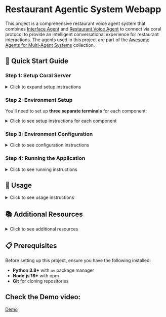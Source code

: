 # Restaurant Agentic System Webapp

This project is a comprehensive restaurant voice agent system that combines [Interface Agent](https://github.com/Coral-Protocol/Coral-Interface-Agent) and [Restaurant Voice Agent](https://github.com/Coral-Protocol/Restaurant-Voice-Agent) to connect via coral protocol to provide an intelligent conversational experience for restaurant interactions. The agents used in this project are part of the [Awesome Agents for Multi-Agent Systems](https://github.com/Coral-Protocol/awesome-agents-for-multi-agent-systems) collection.



## 🚀 Quick Start Guide

### Step 1: Setup Coral Server

<details>
<summary>Click to expand setup instructions</summary>

First, you need to run the Coral server which will serve as a communication channel for our agents:

1. Clone and setup the Coral server:
```bash
git clone https://github.com/Coral-Protocol/coral-server
cd coral-server
# Follow the setup instructions in the coral-server repository
```

2. Start the Coral server (follow the specific instructions in the coral-server repository)

</details>

### Step 2: Environment Setup

You'll need to set up **three separate terminals** for each component:

<details>
<summary>Click to see setup instructions for each component</summary>

#### Terminal 1: Coral Interface Agent
```bash
cd Coral-Interface-Agent
uv sync
```

#### Terminal 2: Restaurant Voice Agent  
```bash
cd Restaurant-Voice-Agent
uv sync
```

#### Terminal 3: UI Frontend
```bash
cd UI
npm install
```

</details>

### Step 3: Environment Configuration

<details>
<summary>Click to see configuration instructions</summary>

#### For Coral Interface Agent
Create a `.env` file in the `Coral-Interface-Agent` directory based on the `.env_sample` file:
```bash
cd Coral-Interface-Agent
cp -r .env_sample .env
# Edit .env with your specific configuration
```

#### For Restaurant Voice Agent
Create a `.env` file in the `Restaurant-Voice-Agent` directory based on the `.env.example` file:
```bash
cd Restaurant-Voice-Agent  
cp -r .env.example .env
# Edit .env with your specific configuration
```

#### For UI Frontend
Create a `.env.local` file in the `UI` directory:
```bash
cd UI

# Create .env.local with these variables:

# LiveKit Configuration
LIVEKIT_API_KEY=your_livekit_api_key_here  ([Get LiveKit API Key](https://cloud.livekit.io/))
LIVEKIT_API_SECRET=your_livekit_api_secret_here  ([Get LiveKit API Secret Key](https://cloud.livekit.io/))
LIVEKIT_URL=your_livekit_url_here  ([Get LiveKit Url](https://cloud.livekit.io/))

# API Endpoint Configuration (for Interface Agent)
NEXT_PUBLIC_CONN_DETAILS_ENDPOINT=/api/connection-details

# Interface Agent API Endpoint (default: http://localhost:8000)
NEXT_PUBLIC_INTERFACE_AGENT_API_ENDPOINT=http://localhost:8000
```

</details>

### Step 4: Running the Application

<details>
<summary>Click to see running instructions</summary>

Start all three components in their respective terminals:

#### Terminal 1: Start Coral Interface Agent
```bash
cd Coral-Interface-Agent
uv run 0-langchain-interface.py
```

#### Terminal 2: Start Restaurant Voice Agent
```bash
cd Restaurant-Voice-Agent
uv run main.py dev
```

#### Terminal 3: Start UI Frontend
```bash
cd UI
npm run dev
```

</details>

## 🎯 Usage

<details>
<summary>Click to see usage instructions</summary>

1. **Access the Application**: Open your browser and navigate to the UI application (typically `http://localhost:3000`)

2. **Try Now Button**: Click the "Try Now" button to be directed to the main page

3. **Start Conversation**: On the main page, press the "Start Conversation" button for the restaurant agent

4. **Interact**: You can now chat with the agentic system for restaurant-related queries and interactions

</details>


## 📚 Additional Resources

<details>
<summary>Click to see additional resources</summary>

For more detailed information about the individual components:

- **Restaurant Voice Agent**: [https://github.com/Coral-Protocol/Restaurant-Voice-Agent](https://github.com/Coral-Protocol/Restaurant-Voice-Agent)
- **Voice Interface Agent**: [https://github.com/Coral-Protocol/Voice-Interface-Agent](https://github.com/Coral-Protocol/Voice-Interface-Agent)
- **Coral Server**: [https://github.com/Coral-Protocol/coral-server](https://github.com/Coral-Protocol/coral-server)
- **Awesome Agents Collection for Multi-Agent-System**: [https://github.com/Coral-Protocol/awesome-agents-for-multi-agent-systems](https://github.com/Coral-Protocol/awesome-agents-for-multi-agent-systems)

</details>

## 📋 Prerequisites

Before setting up this project, ensure you have the following installed:

- **Python 3.8+** with `uv` package manager
- **Node.js 18+** with npm
- **Git** for cloning repositories

## Check the Demo video:
[Demo](https://drive.google.com/file/d/1LtUfTUzV9MPEPY7b4alElDiJoml7E089/view)